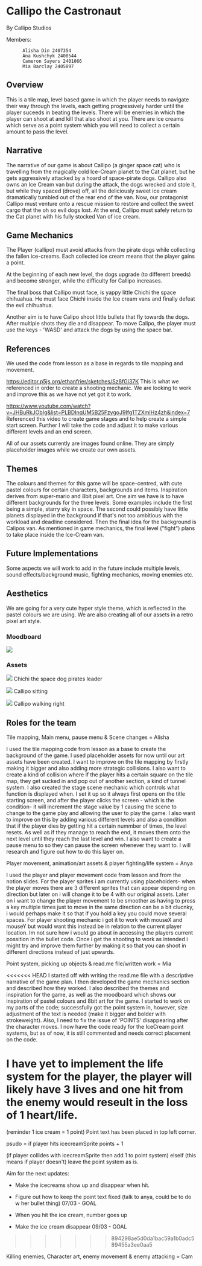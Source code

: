 # Callipo the Castronaut 


 By Callipo Studios
 
 Members: 

          
          Alisha Din 2407354 
          Ana Kushchyk 2408544
          Cameron Sayers 2401066
          Mia Barclay 2405897


## Overview
This is a tile map, level based game in which the player needs to navigate their way through the levels, each getting progressively harder until the player suceeds in beating the levels. There will be enemies in which the player can shoot at and kill that also shoot at you. There are ice creams which serve as a point system which you will need to collect a certain amount to pass the level. 


## Narrative 

 The narrative of our game is about Callipo (a ginger space cat) who is travelling from the magically cold Ice-Cream planet to the Cat planet, but he gets aggressively attacked by a hoard of space-pirate dogs. Callipo also owns an Ice Cream van but during the attack, the dogs wrecked and stole it, but while they spaced (drove) off, all the deliciously sweet ice cream dramatically tumbled out of the rear end of the van. Now, our protagonist Callipo must venture onto a rescue mission to restore and collect the sweet cargo that the oh so evil dogs lost. At the end, Callipo must safely return to the Cat planet with his fully stocked Van of ice cream. 


## Game Mechanics 

The Player (callipo) must avoid attacks from the pirate dogs while collecting the fallen ice-creams. Each collected ice cream means that the player gains a point.  

At the beginning of each new level, the dogs upgrade (to different breeds) and become stronger, while the difficulty for Callipo increases.  

The final boss that Callipo must face, is yappy little Chichi the space chihuahua. He must face Chichi inside the Ice cream vans and finally defeat the evil chihuahua.  


Another aim is to have Calipo shoot little bullets that fly towards the dogs. After multiple shots they die 
and disappear.
To move Calipo, the player must use the keys - 'WASD' and attack the dogs by using the space bar.

## References 

We used the code from lesson as a base in regards to tile mapping and movement.

https://editor.p5js.org/ethanfrier/sketches/Sz8fGi37K
This is what we referenced in order to create a shooting mechanic. We are looking to work and improve this as we have not yet got it to work.

https://www.youtube.com/watch?v=JHBuRkJObIg&list=PLBDInqUM5B25FzygoJ9Ifg1TZXmIHz4zh&index=7
Referenced this video to create game stages and to help create a simple start screen. Further I will take the code and adjust it to make various different levels and an end screen.

All of our assets currently are images found online. They are simply placeholder images while we create our own assets.

## Themes 

The colours and themes for this game will be space-centred, with cute pastel colours for certain characters,
backgrounds and items. Inspiration derives from super-mario and 8bit pixel art. One aim we have is to have
different backgrounds for the three levels. Some examples include the first being a simple, starry sky in 
space. The second could possibly have little planets displayed in the background if that's not too ambitious
with the workload and deadline considered. Then the final idea for the background is Calipos van. As 
mentioned in game mechanics, the final level ("fight") plans to take place inside the Ice-Cream van.


## Future Implementations
Some aspects we will work to add in the future include multiple levels, sound effects/background music, fighting mechanics, moving enemies etc. 
 
## Aesthetics

We are going for a very cute hyper style theme, which is reflected in the pastel colours we are using. We are also creating all of our assets in a retro pixel art style. 

### Moodboard
![](images/moodboard.webp) 

### Assets
![](images/chichi.webp) 
Chichi the space dog pirates leader

![](images/calliposit.webp) 
Callipo sitting

![](images/calliporight.webp) 
Callipo walking right

## Roles for the team 

Tile mapping, Main menu, pause menu & Scene changes = Alisha 

I used the tile mapping code from lesson as a base to create the background of the game. I used placeholder assets for now until our art assets have been created. I want to improve on the tile mapping by firstly making it bigger and also adding more strategic collisions. I also want to create a kind of collision where if the player hits a certain square on the tile map, they get sucked in and pop out of another section, a kind of tunnel system. I also created the stage scene mechanic which controls what function is displayed when. I set it up so it always first opens on the title starting screen, and after the player clicks the screen - which is the condition- it will increment the stage value by 1 causing the scene to change to the game play and allowing the user to play the game. I also want to improve on this by adding various different levels and also a condition that if the player dies by getting hit a certain nummber of times, the level resets. As well as if they manage to reach the end, it moves them onto the next level until they reach the last level and win. I also want to create a pause menu to so they can pause the screen whenever they want to. I will research and figure out how to do this layer on.



Player movement, animation/art assets & player fighting/life system = Anya

I used the player and player movement code from lesson and from the notion slides. For the player sprites i am currently using placeholders- when the player moves there are 3 different sprites that can appear depending on direction but later on i will change it to be 4 with our original assets. Later on i want to change the player movement to be smoother as having to press a key multiple times just to move in the same direction can be a bit clucnky, i would perhaps make it so that if you hold a key you could move several spaces. For player shooting mechanic i got it to work with mouseX and mouseY but would want this instead be in relation to the current player location. Im not sure how i would go about in accessing the players current possition in the bullet code. Once i get the shooting to work as intended i might try and improve them further by making it so that you can shoot in different directions instead of just upwards.


Point system, picking up objects & read.me file/written work = Mia 

<<<<<<< HEAD
I started off with writing the read.me file with a descriptive narrative of the game plan. I then developed the game mechanics section and described how they worked. I also described the themes and inspiration for the game, as well as the moodboard which shows our inspiration of pastel colours and 8bit art for the game. I started to work on my parts of the code; successfully got the point system in, however, size adjustment of the text is needed (make it bigger and bolder with strokeweight). Also, I need to fix the issue of 'POINTS' disappearing after the character moves. I now have the code ready for the IceCream point systems, but as of now, it is still commented and needs correct placement on the code.

 I have yet to implement the life system for the player, the player will likely have 3 lives and one hit from the enemy would reseult in the loss of 1 heart/life.
=======
(reminder 1 ice cream = 1 point) Point text has been placed in top left corner. 

 psudo = if player hits icecreamSprite points + 1

(if player collides with icecreamSprite then add 1 to point system)
elseif (this means if player doesn't) leave the point system as is. 

Aim for the next updates:

- Make the icecreams show up and disappear when hit. 
- Figure out how to keep the point text fixed (talk to anya, could be to do w her bullet thing)
07/03 - GOAL

- When you hit the ice cream, number goes up
- Make the ice cream disappear
09/03 - GOAL


>>>>>>> 894298ae5d0da1bac59a1b0adc589455a3ee0aa5


Killing enemies, Character art, enemy movement & enemy attacking = Cam 

